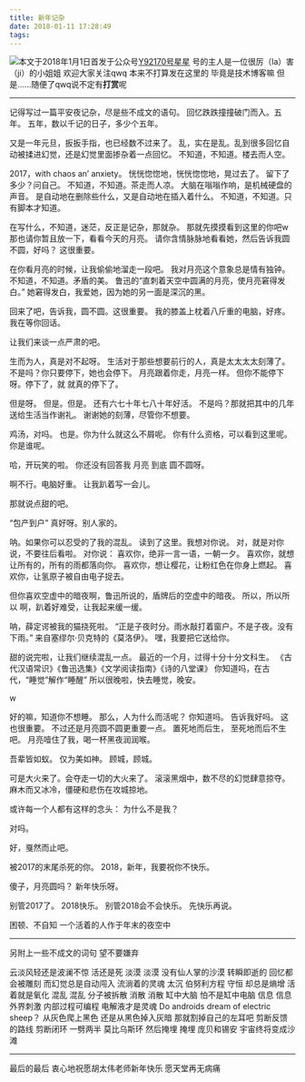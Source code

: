 ```yaml
---
title: 新年记杂
date: 2018-01-11 17:28:49
tags:
---
```


![](https://lc-cqha0xyi.cn-n1.lcfile.com/4a2dd9d5b039a3a8425c.jpg)本文于2018年1月1日首发于公众号[Y92170号星星](https://mp.weixin.qq.com/s?__biz=MzUxNTEyMDUyMA==&mid=2247483778&idx=2&sn=067b7dbb72d975e0b749884b20534446&chksm=f9bacd65cecd4473a833b8cba9363ac4e5a0c1110618efade3f83197af78c75458d47e9fd8d7&mpshare=1&scene=23&srcid=0111NxDnaaWnYm2HgZKp0xQO#rd)
号的主人是一位很厉（la）害（ji）的小姐姐 欢迎大家关注qwq
本来不打算发在这里的 毕竟是技术博客嘛
但是......随便了qwq说不定有**打赏**呢
<!--more-->

---

记得写过一篇平安夜记杂，尽是些不成文的语句。
回忆跌跌撞撞破门而入。五年。
五年，数以千记的日子，多少个五年。

又是一年元旦，扳扳手指，也已经数不过来了。
乱，实在是乱。乱到很多回忆自动被揉进幻觉，还是幻觉里面掺杂着一点回忆。
不知道，不知道。楼去而人空。

2017，with chaos an’ anxiety。
恍恍惚惚地，恍恍惚惚地，晃过去了。
留下了多少？问自己。
不知道，不知道。茶走而人凉。
大脑在嗡嗡作响，是机械硬盘的声音。
是自动地在删除些什么，又是自动地在插入着什么。
不知道，不知道。只有脚本才知道。

在写什么，不知道，迷茫，反正是记杂，那就杂。
那就先摸摸看到这里的你吧w
那也请你暂且放一下，看看今天的月亮。
请你含情脉脉地看看她，然后告诉我圆不圆，好吗？
这很重要。

在你看月亮的时候，让我偷偷地溜走一段吧。
我对月亮这个意象总是情有独钟。
不知道，不知道。矛盾的美。
鲁迅的“直刺着天空中圆满的月亮，使月亮窘得发白。”
她窘得发白，我爱她，因为她的另一面是深沉的黑。

回来了吧，告诉我，圆不圆。这很重要。
我的膝盖上枕着八斤重的电脑，好疼。
我在等你回话。

让我们来谈一点严肃的吧。

生而为人，真是对不起呀。
生活对于那些想要前行的人，真是太太太太刻薄了。
不是吗？你只要停下，她也会停下。
月亮跟着你走，月亮一样。
但你不能停下呀。停下了，就
就真的停下了。

但是呀。
但是。但是。
还有六七十年七八十年好活。
不是吗？那就把其中的几年送给生活当作谢礼。
谢谢她的刻薄，尽管你不想要。

鸡汤，对吗。
也是。你为什么就这么不屑呢。
你有什么资格，可以看到这里呢。
你是谁呢。

哈，开玩笑的啦。
你还没有回答我
月亮
到底
圆不圆呀。

啊不行。电脑好重。
让我趴着写一会儿。

那就说点甜的吧。

“包产到户”
真好呀。别人家的。

呐。如果你可以忍受的了我的混乱。
读到了这里。我想对你说。
对，就是对你说，不要往后看啦。
对你说：
喜欢你，绝非一言一语，一朝一夕。
喜欢你，就想让所有的，所有的雨都落向你。
喜欢你，想让樱花，让粉红色在你身上燃起。
喜欢你，让氢原子被自由电子捉去。

但你喜欢空虚中的暗夜啊，鲁迅所说的，盾牌后的空虚中的暗夜。
所以，所以所以
啊，趴着好难受，让我起来缓一缓。

呐，薛定谔被我的猫挠死啦。
“正是子夜时分。雨水敲打着窗户。不是子夜。没有下雨。”
来自塞缪尔·贝克特的《莫洛伊》。
嘿，我要把它送给你。

甜的说完啦，让我们继续混乱一点。
最近的一个月，过得十分十分文科生。
《古代汉语常识》《鲁迅选集》《文学阅读指南》《诗的八堂课》
你知道吗，在古代，“睡觉”解作“睡醒”
所以很晚啦，快去睡觉，晚安。

w

好的嘛，知道你不想睡。
那么，人为什么而活呢？
你知道吗。
告诉我好吗。
这也很重要。
不过还是月亮圆不圆更重要一点。
置死地而后生，
至死地而后不生吧。
月亮噎住了我，喝一杯黑夜润润喉。

吾辈皆如蚁。
仅为美如神。
顾城，顾城。

可是大火来了。会夺走一切的大火来了。
滚滚黑烟中，数不尽的幻觉肆意掠夺。
麻木而又冰冷，僵硬和悲伤在攻城掠地。

或许每一个人都有这样的念头：
为什么不是我？

对吗。

好，戛然而止吧。

被2017的末尾杀死的你。
2018，新年，我要祝你不快乐。

傻子，月亮圆吗？
新年快乐呀。

别管2017了。
2018快乐。
别管2018会不会快乐。
先快乐再说。

困顿、不自知
一个活着的人作于年末的夜空中

---

另附上一些不成文的词句
望不要嫌弃

云淡风轻还是波澜不惊
活还是死
淡漠 淡漠 没有仙人掌的沙漠
转瞬即逝的
回忆都会被雕刻
而幻觉总是自动闯入
流淌着的灵魂 太沉
伯努利方程
守恒 却总是熵增
活着就是氧化
混乱 混乱 分子被拆散
消散 消散
缸中大脑 怕不是缸中电脑
信息 信息 外界刺激
内部过程可编程
电解液才是灵魂
Do androids dream of electric sheep？
从灰色爬上黑色
还是从黑色掉入灰暗
那就割掉自己的左耳吧
剪断反馈的路线 剪断闭环
一劈两半
莫比乌斯环
然后掩埋
掩埋
庞贝和锡安
宇宙终将变成沙滩

---

最后的最后
衷心地祝愿胡太伟老师新年快乐
愿天堂再无病痛
